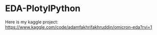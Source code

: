 # EDA-PlotylPython

Here is my kaggle project: https://www.kaggle.com/code/adamfakhrifakhruddin/omicron-eda?rvi=1
